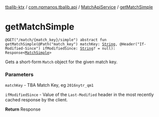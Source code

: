[tbalib-ktx](../../index.md) / [com.npmanos.tbalib.api](../index.md) / [MatchApiService](index.md) / [getMatchSimple](./get-match-simple.md)

# getMatchSimple

`@GET("/match/{match_key}/simple") abstract fun getMatchSimple(@Path("match_key") matchKey: `[`String`](https://kotlinlang.org/api/latest/jvm/stdlib/kotlin/-string/index.html)`, @Header("If-Modified-Since") ifModifiedSince: `[`String`](https://kotlinlang.org/api/latest/jvm/stdlib/kotlin/-string/index.html)`? = null): Response<`[`MatchSimple`](../../com.npmanos.tbalib.model/-match-simple/index.md)`>`

Gets a short-form `Match` object for the given match key.

### Parameters

`matchKey` - TBA Match Key, eg `2016nytr_qm1`

`ifModifiedSince` - Value of the `Last-Modified` header in the most recently cached response by the client.

**Return**
Response

